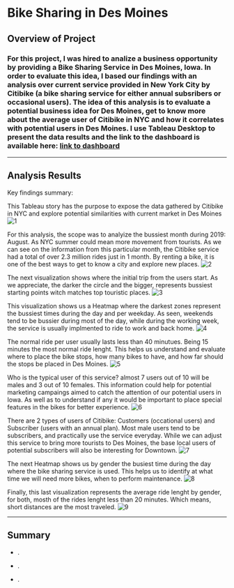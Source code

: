 # Bike Sharing in Des Moines


## Overview of Project

### For this project, I was hired to analize a business opportunity by providing a Bike Sharing Service in Des Moines, Iowa. In order to evaluate this idea, I based our findings with an analysis over current service provided in New York City by Citibike (a bike sharing service for either annual subsribers or occasional users). The idea of this analysis is to evaluate a potential business idea for Des Moines, get to know more about the average user of Citibike in NYC and how it correlates with potential users in Des Moines. I use Tableau Desktop to present the data results and the link to the dashboard is available here: [link to dashboard](https://public.tableau.com/app/profile/juan.pablo.larsen/viz/Challenge_16738127926110/BikeRideIowa?publish=yes)

---

## Analysis Results

Key findings summary:

This Tableau story has the purpose to expose the data gathered by Citibike in NYC and explore potential similarities with current market in Des Moines
![1](https://user-images.githubusercontent.com/113866707/212791933-985ed953-0fe8-4dad-a36f-d18cfe4dbe9b.png)

For this analysis, the scope was to analyize the bussiest month during 2019: August. As NYC summer could mean more movement from tourists. As we can see on the information from this particular month, the Citibike service had a total of over 2.3 million rides just in 1 month. By renting a bike, it is one of the best ways to get to know a city and explore new places.
![2](https://user-images.githubusercontent.com/113866707/212791947-8285c77c-d958-4798-b534-2c8f1f9fa7c4.png)

The next visualization shows where the initial trip from the users start. As we appreciate, the darker the circle and the bigger, represents bussiest starting points witch matches top touristic places.
![3](https://user-images.githubusercontent.com/113866707/212791956-9ee172e8-2e3e-46de-968a-8eeeee78a5c6.png)

This visualization shows us a Heatmap where the darkest zones represent the bussiest times during the day and per weekday. As seen, weekends tend to be bussier during most of the day, while during the working week, the service is usually implmented to ride to work and back home.
![4](https://user-images.githubusercontent.com/113866707/212791963-82eddca7-1473-47fb-91a1-79ae2fca5596.png)

The normal ride per user usually lasts less than 40 minutues. Being 15 minutes the most normal ride lenght. This helps us understand and evaluate where to place the bike stops, how many bikes to have, and how far should the stops be placed in Des Moines.
![5](https://user-images.githubusercontent.com/113866707/212791983-6a1c369f-25e7-48ed-8715-51f67a4016f1.png)

Who is the typical user of this service? almost 7 users out of 10 will be males and 3 out of 10 females. This information could help for potential marketing campaings aimed to catch the attention of our potential users in Iowa. As well as to understand if any it would be important to place special features in the bikes for better experience.
![6](https://user-images.githubusercontent.com/113866707/212792000-443664c3-7a1a-472d-b9d4-933bfd2817de.png)

There are 2 types of users of Citibike: Customers (occational users) and Subscriber (users with an annual plan). Most male users tend to be subscribers, and practically use the service everyday. While we can adjust this service to bring more tourists to Des Moines, the base local users of potential subscribers will also be interesting for Downtown.
![7](https://user-images.githubusercontent.com/113866707/212792020-ce51cd37-0eab-450e-a786-cbfc6c4d4641.png)

The next Heatmap shows us by gender the busiest time during the day where the bike sharing service is used. This helps us to identify at what time we will need more bikes, when to perform maintenance.
![8](https://user-images.githubusercontent.com/113866707/212792027-bc2c6cbe-4a28-4b41-80f6-a86aa0a6e77b.png)

Finally, this last visualization represents the average ride lenght by gender, for both, mosth of the rides lenght less than 20 minutes. Which means, short distances are the most traveled.
![9](https://user-images.githubusercontent.com/113866707/212792042-667e3ef0-1321-4cd0-a397-1d87df0bd966.png)

    
---

## Summary

- .

- .

- .
